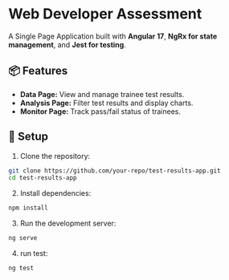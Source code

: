 # Web Developer Assessment

A Single Page Application built with **Angular 17**, **NgRx for state management**, and **Jest for testing**.

## 📦 Features
- **Data Page:** View and manage trainee test results.
- **Analysis Page:** Filter test results and display charts.
- **Monitor Page:** Track pass/fail status of trainees.

## 🚀 Setup
1. Clone the repository:
```sh
git clone https://github.com/your-repo/test-results-app.git
cd test-results-app
```
2. Install dependencies:
```sh
npm install
```
3. Run the development server:
```sh
ng serve
```
4. run test: 
```sh
ng test
```